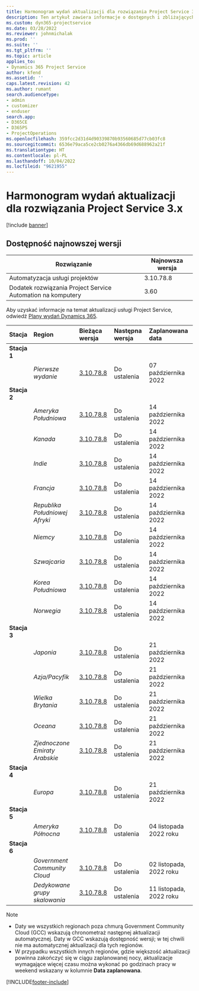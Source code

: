 ```yaml
---
title: Harmonogram wydań aktualizacji dla rozwiązania Project Service 3.x
description: Ten artykuł zawiera informacje o dostępnych i zbliżających się wersjach aplikacji Dynamics 365 Project Service Automation.
ms.custom: dyn365-projectservice
ms.date: 03/28/2022
ms.reviewer: johnmichalak
ms.prod: ''
ms.suite: ''
ms.tgt_pltfrm: ''
ms.topic: article
applies_to:
- Dynamics 365 Project Service
author: kfend
ms.assetid: ''
caps.latest.revision: 42
ms.author: rumant
search.audienceType:
- admin
- customizer
- enduser
search.app:
- D365CE
- D365PS
- ProjectOperations
ms.openlocfilehash: 359fcc2d31d4d90339870b93560685d77cb03fc8
ms.sourcegitcommit: 6536e79aca5ce2cb0276a4366db69d688962a21f
ms.translationtype: HT
ms.contentlocale: pl-PL
ms.lasthandoff: 10/04/2022
ms.locfileid: "9621955"
---
```

# <a name="update-release-schedule-for-project-service-3x"></a>Harmonogram wydań aktualizacji dla rozwiązania Project Service 3.x

[!include [banner](../includes/psa-now-project-operations.md)]

## <a name="latest-version-availability"></a>Dostępność najnowszej wersji

| Rozwiązanie  | Najnowsza wersja |
|-------|----|
| Automatyzacja usługi projektów    | 3.10.78.8 |
| Dodatek rozwiązania Project Service Automation na komputery                | 3.60          |

Aby uzyskać informacje na temat aktualizacji usługi Project Service, odwiedź [Plany wydań Dynamics 365](/dynamics365/release-plans/). 

| Stacja  | Region | Bieżąca wersja | Następna wersja |  Zaplanowana data
| :---   | :---   | :---   | :---   |:---   |         
|<strong>Stacja 1</strong> | |  |  | |
| | <i>Pierwsze wydanie</i> | [3.10.78.8](whats-new-ur-47.md)| Do ustalenia | 07 października 2022
|<strong>Stacja 2</strong> | |  |  | |
| | <i>Ameryka Południowa</i> | [3.10.78.8](whats-new-ur-47.md) | Do ustalenia | 14 października 2022
| | <i>Kanada</i> | [3.10.78.8](whats-new-ur-47.md) | Do ustalenia | 14 października 2022
| | <i>Indie</i> | [3.10.78.8](whats-new-ur-47.md) | Do ustalenia | 14 października 2022
| | <i>Francja</i> | [3.10.78.8](whats-new-ur-47.md) | Do ustalenia | 14 października 2022
| | <i>Republika Południowej Afryki</i> | [3.10.78.8](whats-new-ur-47.md) | Do ustalenia | 14 października 2022
| | <i>Niemcy</i> | [3.10.78.8](whats-new-ur-47.md) | Do ustalenia | 14 października 2022
| | <i>Szwajcaria</i> | [3.10.78.8](whats-new-ur-47.md) | Do ustalenia | 14 października 2022
| | <i>Korea Południowa</i> | [3.10.78.8](whats-new-ur-47.md) | Do ustalenia | 14 października 2022
| | <i>Norwegia</i> | [3.10.78.8](whats-new-ur-47.md) | Do ustalenia | 14 października 2022
|<strong>Stacja 3</strong> | |  |  | |
| | <i>Japonia</i> | [3.10.78.8](whats-new-ur-47.md) | Do ustalenia | 21 października 2022
| | <i>Azja/Pacyfik</i> | [3.10.78.8](whats-new-ur-47.md) | Do ustalenia | 21 października 2022
| | <i>Wielka Brytania</i> | [3.10.78.8](whats-new-ur-47.md) | Do ustalenia | 21 października 2022
| | <i>Oceana</i> | [3.10.78.8](whats-new-ur-47.md) | Do ustalenia | 21 października 2022
| | <i>Zjednoczone Emiraty Arabskie</i> | [3.10.78.8](whats-new-ur-47.md) | Do ustalenia | 21 października 2022
|<strong>Stacja 4</strong> | |  |  | |
| | <i>Europa</i> | [3.10.78.8](whats-new-ur-47.md) | Do ustalenia | 21 października 2022
|<strong>Stacja 5</strong> | |  |  | |
| | <i>Ameryka Północna</i> | [3.10.78.8](whats-new-ur-47.md) | Do ustalenia | 04 listopada 2022 roku
|<strong>Stacja 6</strong> | |  |  | |
| | <i>Government Community Cloud</i> | [3.10.78.8](whats-new-ur-47.md) | Do ustalenia | 02 listopada, 2022 roku
| | <i>Dedykowane grupy skalowania</i> | [3.10.78.8](whats-new-ur-47.md) | Do ustalenia | 11 listopada, 2022 roku




>[!Note]
> - Daty we wszystkich regionach poza chmurą Government Community Cloud (GCC) wskazują chronometraż następnej aktualizacji automatycznej. Daty w GCC wskazują dostępność wersji; w tej chwili nie ma automatycznej aktualizacji dla tych regionów.
> - W przypadku wszystkich innych regionów, gdzie większość aktualizacji powinna zakończyć się w ciągu zaplanowanej nocy, aktualizacje wymagające więcej czasu można wykonać po godzinach pracy w weekend wskazany w kolumnie **Data zaplanowana**.


[!INCLUDE[footer-include](../includes/footer-banner.md)]

